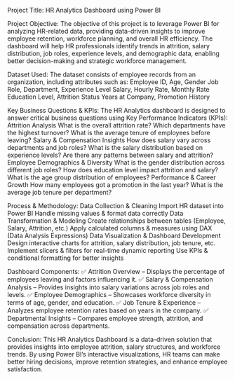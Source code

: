 Project Title:
HR Analytics Dashboard using Power BI

Project Objective:
The objective of this project is to leverage Power BI for analyzing HR-related data, providing data-driven insights to improve employee retention, workforce planning, and overall HR efficiency. The dashboard will help HR professionals identify trends in attrition, salary distribution, job roles, experience levels, and demographic data, enabling better decision-making and strategic workforce management.

Dataset Used:
The dataset consists of employee records from an organization, including attributes such as:
Employee ID, Age, Gender
Job Role, Department, Experience Level
Salary, Hourly Rate, Monthly Rate
Education Level, Attrition Status
Years at Company, Promotion History

Key Business Questions & KPIs:
The HR Analytics dashboard is designed to answer critical business questions using Key Performance Indicators (KPIs):
Attrition Analysis
What is the overall attrition rate?
Which departments have the highest turnover?
What is the average tenure of employees before leaving?
Salary & Compensation Insights
How does salary vary across departments and job roles?
What is the salary distribution based on experience levels?
Are there any patterns between salary and attrition?
Employee Demographics & Diversity
What is the gender distribution across different job roles?
How does education level impact attrition and salary?
What is the age group distribution of employees?
Performance & Career Growth
How many employees got a promotion in the last year?
What is the average job tenure per department?

Process & Methodology:
Data Collection & Cleaning
Import HR dataset into Power BI
Handle missing values & format data correctly
Data Transformation & Modeling
Create relationships between tables (Employee, Salary, Attrition, etc.)
Apply calculated columns & measures using DAX (Data Analysis Expressions)
Data Visualization & Dashboard Development
Design interactive charts for attrition, salary distribution, job tenure, etc.
Implement slicers & filters for real-time dynamic reporting
Use KPIs & conditional formatting for better insights

Dashboard Components:
✅ Attrition Overview – Displays the percentage of employees leaving and factors influencing it.
✅ Salary & Compensation Analysis – Provides insights into salary variations across job roles and levels.
✅ Employee Demographics – Showcases workforce diversity in terms of age, gender, and education.
✅ Job Tenure & Experience – Analyzes employee retention rates based on years in the company.
✅ Departmental Insights – Compares employee strength, attrition, and compensation across departments.

Conclusion:
This HR Analytics Dashboard is a data-driven solution that provides insights into employee attrition, salary structures, and workforce trends. By using Power BI’s interactive visualizations, HR teams can make better hiring decisions, improve retention strategies, and enhance employee satisfaction.
